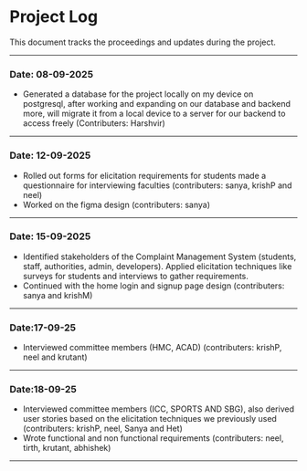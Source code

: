 # Project Log

This document tracks the proceedings and updates during the project.  

---

### Date: 08-09-2025
- Generated a database for the project locally on my device on postgresql, after working and expanding on our database and backend more, will migrate it from a local device to a server for our backend to access freely (Contributers: Harshvir)
---
### Date: 12-09-2025
- Rolled out forms for elicitation requirements for students
made a questionnaire for interviewing faculties (contributers: sanya, krishP and neel)
- Worked on the figma design (contributers: sanya)
---
### Date: 15-09-2025
- Identified stakeholders of the Complaint Management System (students, staff, authorities, admin, developers).
Applied elicitation techniques like surveys for students and interviews to gather requirements.
- Continued with the home login and signup page design
(contributers: sanya and krishM)
---
### Date:17-09-25
- Interviewed committee members (HMC, ACAD)
(contributers: krishP, neel and krutant)
---
### Date:18-09-25
- Interviewed committee members (ICC, SPORTS AND SBG), also derived user stories based on the elicitation techniques we previously used
(contributers: krishP, neel, Sanya and Het)
- Wrote functional and non functional requirements
(contributers: neel, tirth, krutant, abhishek)
---
